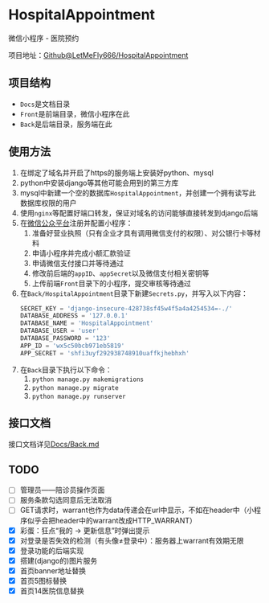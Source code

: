 <!--
 * @Author: LetMeFly
 * @Date: 2023-08-15 22:32:21
 * @LastEditors: LetMeFly
 * @LastEditTime: 2024-01-10 21:46:30
-->
# HospitalAppointment

微信小程序 - 医院预约

项目地址：[Github@LetMeFly666/HospitalAppointment](https://github.com/LetMeFly666/HospitalAppointment)

## 项目结构

+ ```Docs```是文档目录
+ ```Front```是前端目录，微信小程序在此
+ ```Back```是后端目录，服务端在此

## 使用方法

1. 在绑定了域名并开启了https的服务端上安装好python、mysql
2. python中安装django等其他可能会用到的第三方库
3. mysql中新建一个空的数据库```HospitalAppointment```，并创建一个拥有读写此数据库权限的用户
4. 使用```nginx```等配置好端口转发，保证对域名的访问能够直接转发到django后端
5. 在[微信公众平台](https://mp.weixin.qq.com)注册并配置小程序：
   1. 准备好营业执照（只有企业才具有调用微信支付的权限）、对公银行卡等材料
   2. 申请小程序并完成小额汇款验证
   3. 申请微信支付接口并等待通过
   4. 修改前后端的```appID```、```appSecret```以及微信支付相关密钥等
   4. 上传前端```Front```目录下的小程序，提交审核等待通过
6. 在```Back/HospitalAppointment```目录下新建```Secrets.py```，并写入以下内容：
   ```python
   SECRET_KEY = 'django-insecure-428738sf45w4f5a4a4254534=-./'
   DATABASE_ADDRESS = '127.0.0.1'
   DATABASE_NAME = 'HospitalAppointment'
   DATABASE_USER = 'user'
   DATABASE_PASSWORD = '123'
   APP_ID = 'wx5c50bcb971eb5819'
   APP_SECRET = 'shfi3uyf292938748910uaffkjhebhxh'
   ```
7. 在```Back```目录下执行以下命令：
   1. ```python manage.py makemigrations```
   2. ```python manage.py migrate```
   3. ```python manage.py runserver```

## 接口文档

接口文档详见[Docs/Back.md](Docs/Back.md)

## TODO

- [ ] 管理员——陪诊员操作页面
- [ ] 服务条款勾选同意后无法取消
- [ ] GET请求时，warrant也作为data传递会在url中显示，不如在header中（小程序似乎会把header中的warrant改成HTTP_WARRANT）
- [x] 彩蛋：狂点“我的 -> 更新信息”时弹出提示
- [x] 对登录是否失效的检测（有头像≠登录中）：服务器上warrant有效期无限
- [x] 登录功能的后端实现
- [x] 搭建(django的)图片服务
- [x] 首页banner地址替换
- [x] 首页5图标替换
- [x] 首页14医院信息替换
